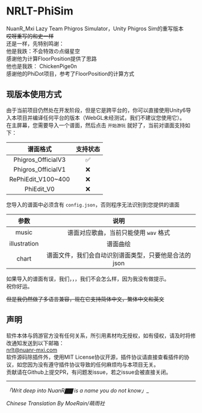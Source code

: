 # NRLT-PhiSim
NuanR_Mxi Lazy Team Phigros Simulator，Unity Phigros Sim的重写版本  
~~哎呀重写的和史一样~~  
还是一样，先特别鸣谢：  
他是我跌：不会特效の点缀星空  
感谢他为计算FloorPosition提供了思路  
他也是我跌： ChickenPige0n   
感谢他的PhiDot项目，参考了FloorPosition的计算方式   
## 现版本使用方式  
由于当前项目仍然处在开发阶段，但是它是跨平台的，你可以直接使用Unity6导入本项目并编译任何平台的版本（WebGL未经测试，我们不建议您使用它）。  
在主屏幕，您需要导入一个谱面，然后点击 `开始游玩` 就好了，当前对谱面支持如下：

|        谱面格式        | 支持状态 |
|:------------------:|:----:|
| Phigros_OfficialV3 |  ✅   |
| Phigros_OfficialV1 |  ❌   |
| RePhiEdit_V100~400 |  ❌   |
|    PhiEdit_V0      |  ❌   |

您导入的谱面中必须含有 `config.json`，否则程序无法识别到您提供的谱面  

|      参数      |              说明              |
|:------------:|:----------------------------:|
|    music     |    谱面对应歌曲，当前只能使用 `wav` 格式    |
| illustration |             谱面曲绘             |
|    chart     | 谱面文件，我们会自动识别谱面类型，只要他是合法的json |

如果导入的谱面有误，我们，，，我们不会怎么样，因为我没有做提示。  
祝你好运。

~~但是我仍然做了多语言兼容，现在它支持简体中文，繁体中文和英文~~

## 声明
软件本体与鸽游官方没有任何关系，所引用素材均无授权，如有侵权，请及时将修改通知发送到以下邮箱：  
nrlt@nuanr-mxi.com  
软件源码除插件外，使用MIT License协议开源，插件协议请直接查看插件的协议，如您因为没有遵守插件协议导致的任何麻烦均与本项目无关。  
贡献请在Github上提交PR，有问题发issue，若之issue会被直接关闭。


---
__「Writ deep into NuanR_▇▇ is a name you do not know」__

*Chinese Translation By MoeRain/萌雨社*